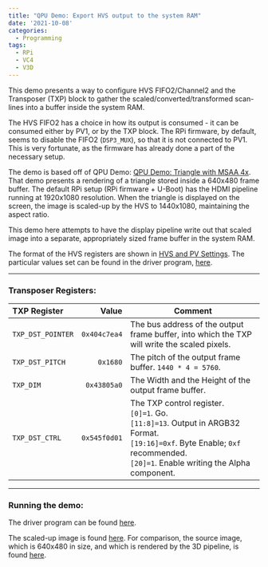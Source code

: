 ```yaml
---
title: "QPU Demo: Export HVS output to the system RAM"
date: '2021-10-08'
categories:
  - Programming
tags:
  - RPi
  - VC4
  - V3D
---
```


This demo presents a way to configure HVS FIFO2/Channel2 and the Transposer
(TXP) block to gather the scaled/converted/transformed scan-lines into a buffer
inside the system RAM.

The HVS FIFO2 has a choice in how its output is consumed - it can be consumed
either by PV1, or by the TXP block. The RPi firmware, by default, seems to
disable the FIFO2 (`DSP3_MUX`), so that it is not connected to PV1. This is
very fortunate, as the firmware has already done a part of the necessary setup.

The demo is based off of QPU Demo:
[QPU Demo: Triangle with MSAA 4x](/wip/post/2021/10/05/qpu-demo-triangle-with-msaa-4x/). That demo presents a rendering of a triangle stored inside a 640x480 frame
buffer. The default RPi setup (RPi firmware + U-Boot) has the HDMI pipeline
running at 1920x1080 resolution. When the triangle is displayed on the screen,
the image is scaled-up by the HVS to 1440x1080, maintaining the aspect ratio.

This demo here attempts to have the display pipeline write out that scaled
image into a separate, appropriately sized frame buffer in the system RAM.

The format of the HVS registers are shown in 
[HVS and PV Settings](/wip/post/2021/10/07/hvs-and-pv-settings/). The
particular values set can be found in the driver program,
[here](https://github.com/asurati/x03/blob/main/demo/d55.c).

---
### **Transposer Registers:**

|TXP Register|Value|Comment|
|:-----|----:|-------|
|`TXP_DST_POINTER`|`0x404c7ea4`| The bus address of the output frame buffer, into which the TXP will write the scaled pixels.
|`TXP_DST_PITCH`|`0x1680`| The pitch of the output frame buffer. `1440 * 4 = 5760`.
|`TXP_DIM`|`0x43805a0`| The Width and the Height of the output frame buffer.
|`TXP_DST_CTRL`|`0x545f0d01`| The TXP control register.<br/>`[0]=1`. Go.<br/>`[11:8]=13`. Output in ARGB32 Format.<br/>`[19:16]=0xf`. Byte Enable; `0xf` recommended.<br/>`[20]=1`. Enable writing the Alpha component.

---
### **Running the demo:**

The driver program can be found
[here](https://github.com/asurati/x03/blob/main/demo/d55.c).

The scaled-up image is found [here](/wip/images/d55.png). For comparison, the
source image, which is 640x480 in size, and which is rendered by the 3D
pipeline, is found [here](/wip/images/d53.png).

